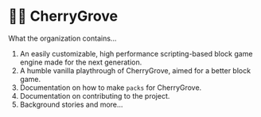 # 🌸🌳 CherryGrove
What the organization contains...

1. An easily customizable, high performance scripting-based block game engine made for the next generation.
2. A humble vanilla playthrough of CherryGrove, aimed for a better block game.
3. Documentation on how to make `packs` for CherryGrove.
4. Documentation on contributing to the project.
5. Background stories and more...
